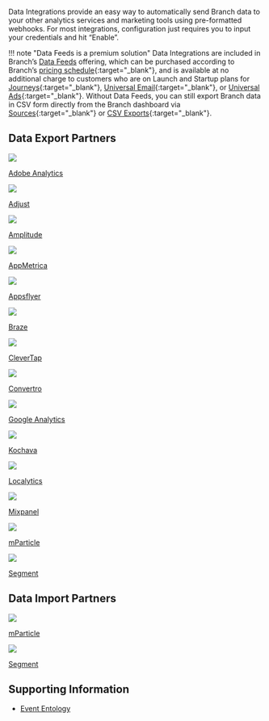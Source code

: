 Data Integrations provide an easy way to automatically send Branch data to your other analytics services and marketing tools using pre-formatted webhooks. For most integrations, configuration just requires you to input your credentials and hit “Enable”.

!!! note "Data Feeds is a premium solution"
    Data Integrations are included in Branch’s [Data Feeds](/pages/exports/data-feeds/) offering, which can be purchased according to Branch’s [pricing schedule](https://branch.io/pricing/){:target="\_blank"}, and is available at no additional charge to customers who are on Launch and Startup plans for [Journeys](https://branch.io/journeys/){:target="\_blank"}, [Universal Email](https://branch.io/email/){:target="\_blank"}, or [Universal Ads](https://branch.io/attribution/){:target="\_blank"}. Without Data Feeds, you can still export Branch data in CSV form directly from the Branch dashboard via [Sources](https://dashboard.branch.io/sources){:target="\_blank"} or [CSV Exports](https://dashboard.branch.io/data-import-export/csv-exports){:target="\_blank"}.

## Data Export Partners
  <!-- Deep Links -->
<div class="nav-wrap flex-wrap">
  <a href="/pages/integrations/adobe-analytics/">
    <img src="../../../img/pages/resources/sdk-resources/adobe-launch.png" />
    <p>Adobe Analytics</p>
  </a>
  <a href="/pages/integrations/adjust/">
    <img src="../../../img/pages/integrations/overview/adjust.png" />
    <p>Adjust</p>
  </a>
  <a href="/pages/integrations/amplitude/">
    <img src="../../../img/pages/integrations/overview/amplitude-logo.jpg" />
    <p>Amplitude</p>
  </a>
  <a href="/pages/integrations/appmetrica/">
    <img src="../../../img/pages/integrations/overview/appmetrica-logo.png" />
    <p>AppMetrica</p>
  </a>
  <a href="/pages/integrations/appsflyer/">
    <img src="../../../img/pages/integrations/overview/appsflyer-logo.jpg" />
    <p>Appsflyer</p>
  </a>
  <a href="/pages/integrations/braze/">
    <img src="../../../img/pages/integrations/overview/braze-logo.png" />
    <p>Braze</p>
  </a>
  <a href="/pages/integrations/clevertap/">
    <img src="../../../img/pages/integrations/overview/clevertap-logo.png" />
    <p>CleverTap</p>
  </a>
  <a href="/pages/integrations/convertro/">
    <img src="../../../img/pages/integrations/overview/convertro-logo.png" />
    <p>Convertro</p>
  </a>
  <a href="/pages/integrations/google-analytics/">
    <img src="../../../img/pages/integrations/overview/google-ga-logo.png" />
    <p>Google Analytics</p>
  </a>
  <a href="/pages/integrations/kochava/">
    <img src="../../../img/pages/integrations/overview/kochava-logo.png" />
    <p>Kochava</p>
  </a>
  <a href="/pages/integrations/localytics/">
    <img src="../../../img/pages/integrations/overview/localytics.png" />
    <p>Localytics</p>
  </a>
  <a href="/pages/integrations/mixpanel/">
    <img src="../../../img/pages/integrations/overview/mixpanel-logo.png" />
    <p>Mixpanel</p>
  </a>
  <a href="/pages/integrations/mParticle/">
    <img src="../../../img/pages/resources/sdk-resources/mparticle.png" />
    <p>mParticle</p>
  </a>
  <a href="/pages/integrations/segment/">
    <img src="../../../img/pages/resources/sdk-resources/segment-logo.png" />
    <p>Segment</p>
  </a>
</div>

## Data Import Partners
<div class="nav-wrap flex-wrap">
  <a href="/pages/integrations/mparticle-import/">
    <img src="../../../img/pages/resources/sdk-resources/mparticle.png" />
    <p>mParticle</p>
  </a>
  <a href="/pages/integrations/segment-import/">
    <img src="../../../img/pages/resources/sdk-resources/segment-logo.png" />
    <p>Segment</p>
  </a>
</div>

## Supporting Information
- [Event Entology](/pages/exports/event_ontology_data_schema/)
